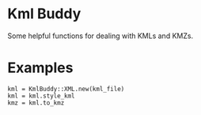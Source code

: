 Kml Buddy
=========
Some helpful functions for dealing with KMLs and KMZs.

Examples
=========
```
kml = KmlBuddy::XML.new(kml_file)
kml = kml.style_kml
kmz = kml.to_kmz
```